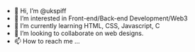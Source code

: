 - 👋 Hi, I’m @ukspiff
- 👀 I’m interested in Front-end/Back-end Development/Web3
- 🌱 I’m currently learning HTML, CSS, Javascript, C
- 💞️ I’m looking to collaborate on web designs.
- 📫 How to reach me ...

<!---
ukspiff/ukspiff is a ✨ special ✨ repository because its `README.md` (this file) appears on your GitHub profile.
You can click the Preview link to take a look at your changes.
--->

